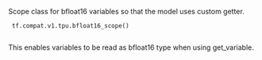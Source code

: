 Scope class for bfloat16 variables so that the model uses custom getter.



```
 tf.compat.v1.tpu.bfloat16_scope()
 
```

This enables variables to be read as bfloat16 type when using get_variable.

